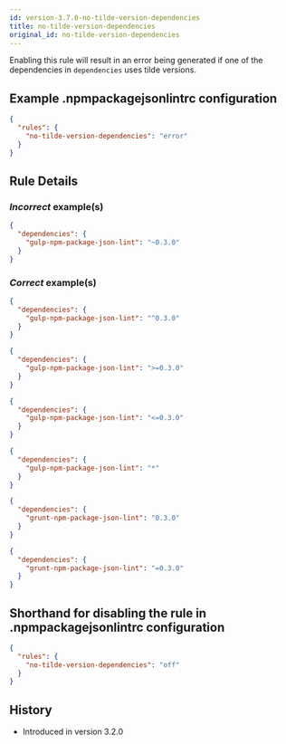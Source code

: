 ```yaml
---
id: version-3.7.0-no-tilde-version-dependencies
title: no-tilde-version-dependencies
original_id: no-tilde-version-dependencies
---
```


Enabling this rule will result in an error being generated if one of the dependencies in `dependencies` uses tilde versions.

## Example .npmpackagejsonlintrc configuration

```json
{
  "rules": {
    "no-tilde-version-dependencies": "error"
  }
}
```

## Rule Details

### *Incorrect* example(s)

```json
{
  "dependencies": {
    "gulp-npm-package-json-lint": "~0.3.0"
  }
}
```

### *Correct* example(s)

```json
{
  "dependencies": {
    "gulp-npm-package-json-lint": "^0.3.0"
  }
}
```

```json
{
  "dependencies": {
    "gulp-npm-package-json-lint": ">=0.3.0"
  }
}
```

```json
{
  "dependencies": {
    "gulp-npm-package-json-lint": "<=0.3.0"
  }
}
```

```json
{
  "dependencies": {
    "gulp-npm-package-json-lint": "*"
  }
}
```

```json
{
  "dependencies": {
    "grunt-npm-package-json-lint": "0.3.0"
  }
}
```

```json
{
  "dependencies": {
    "grunt-npm-package-json-lint": "=0.3.0"
  }
}
```

## Shorthand for disabling the rule in .npmpackagejsonlintrc configuration

```json
{
  "rules": {
    "no-tilde-version-dependencies": "off"
  }
}
```

## History

* Introduced in version 3.2.0
